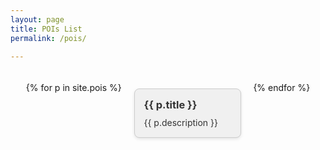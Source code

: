 ```yaml
---
layout: page
title: POIs List
permalink: /pois/

---
```


<div class="pois-container">
  {% for p in site.pois %}
    <div class="poi-box">
      <a href="{{ p.url | relative_url }}">
        <!-- <img src="{{ p.image | relative_url }}" alt="{{ p.title }}" class="poi-image"> -->
        <h3>{{ p.title }}</h3>
        <p>{{ p.description }}</p>
      </a>
    </div>
  {% endfor %}
</div>

<style>
.pois-container {
  display: flex;
  flex-wrap: wrap; /* Να επιτρέπεται η αλλαγή γραμμών */
  justify-content: space-around; /* Ισομερή διάταξη */
  padding: 20px; /* Εσωτερικό περιθώριο */
}

.poi-box {
  background-color: #f0f0f0; /* Χρώμα φόντου */
  border: 1px solid #ccc; /* Περιθώριο */
  border-radius: 8px; /* Στρογγυλεμένες γωνίες */
  box-shadow: 0 2px 5px rgba(0, 0, 0, 0.1); /* Σκιά */
  margin: 10px; /* Εξωτερικό περιθώριο */
  padding: 15px; /* Εσωτερικό περιθώριο */
  width: 30%; /* Πλάτος του box */
  transition: transform 0.3s ease, box-shadow 0.3s ease; /* Μετάβαση για hover effect */
}

.poi-box:hover {
  transform: scale(1.05); /* Μεγέθυνση στο hover */
  box-shadow: 0 4px 10px rgba(0, 0, 0, 0.2); /* Αυξημένη σκιά στο hover */
}

.poi-box a {
  text-decoration: none; /* Αφαίρεση υπογράμμισης */
  color: #333; /* Χρώμα κειμένου */
}

.poi-box h3 {
  margin: 0 0 10px; /* Περιθώριο κάτω */
}

.poi-box p {
  margin: 0; /* Μηδενικό περιθώριο */
}
</style>



